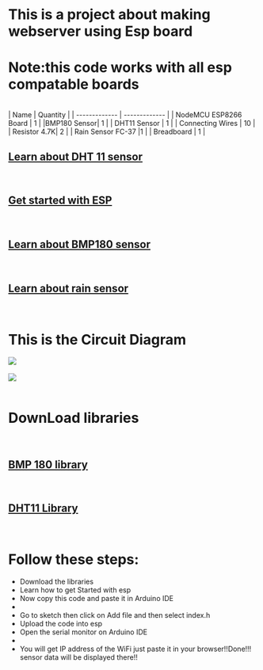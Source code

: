 <h1>This is a project about making webserver using Esp board </h1>
<h1>Note:this code works with all esp compatable boards</h1>
<br>
| Name          | Quantity |
| ------------- | ------------- |
| NodeMCU ESP8266 Board  | 1  |
|BMP180 Sensor| 1  |
| DHT11 Sensor  | 1  |
| Connecting Wires  | 10  |
| Resistor 4.7K| 2  |
| Rain Sensor FC-37  |1 |
| 	Breadboard  | 1  |
<br>
<a href="https://components101.com/sensors/dht11-temperature-sensor"><h2>Learn about DHT 11 sensor</h2></a>
<br>
<a href="https://www.electronicshub.org/getting-started-with-nodemcu/"><h2>Get started with ESP</h2></a>
<br>
<a href="https://www.adafruit.com/product/1603"><h2>Learn about BMP180 sensor</h2></a>
<br>
<a href="https://circuitdigest.com/microcontroller-projects/rain-detector-using-arduino"><h2>Learn about rain sensor</h2></a>
<br>

<h1>This is the Circuit Diagram</h1>
<div><img src="/images/circuit_digram"></div>
<br>
<div><img src="/images/esp"></div>
<br>

<h1>DownLoad libraries</h1>
<br>
<a href="https://drive.google.com/file/d/1nImv_I2H8WENMSzJyR9h0i8xoXi2Nb2q/view"><h2>BMP 180 library</h2></a>
<br>
<a href="https://drive.google.com/file/d/1PZadxsEiJLc7PAz703sbui-0jyRSMpfM/view"><h2>DHT11 Library</h2></a>
<br>

<h1>Follow these steps:</h1>
<ul>
<li>Download the libraries</li>
<li>Learn how to get Started with esp</li>
<li>Now copy this code and paste it in Arduino IDE<li>
<li>Go to sketch then click on Add file and then select index.h</li>
<li>Upload the code into esp</li>
<li>Open the serial monitor on Arduino IDE<li>
<li>You will get IP address of the WiFi just paste it in your browser!!Done!!! sensor data will be displayed there!!</li>
</ul>
